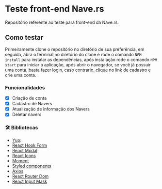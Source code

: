# Teste front-end Nave.rs
Repositório referente ao teste para front-end da Nave.rs.

##  Como testar
Primeiramente clone o repositório no diretório de sua preferência, em seguida, abra o terminal no diretório do clone e rode o comando `NPM install` para instalar as dependências, após instalação rode o comando `NPM start` para iniciar a aplicação, após abrir o navegador, se você já possuir uma conta, basta fazer login, caso contrario, clique no link de cadastro e crie uma conta.

### Funcionalidades
- [x] Criação de conta 
- [x] Cadastro de Navers 
- [x] Atualização de informação dos Navers
- [x] Deletar navers   

### 🛠 Bibliotecas

- [Yup](https://www.npmjs.com/package/yup):
- [React Hook Form](https://react-hook-form.com/)
- [React Modal](https://github.com/reactjs/react-modal)
- [React Icons](https://react-icons.github.io/react-icons/)
- [Moment](https://momentjs.com/)
- [Styled components](https://styled-components.com/)
- [Axios](https://github.com/axios/axios)
- [React Router Dom](https://reactrouter.com/web/guides/quick-start)
- [React Input Mask](https://github.com/sanniassin/react-input-mask)
